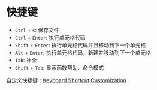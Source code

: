 # 快捷键

* `Ctrl` + `s`: 保存文件
* `Ctrl` + `Enter`: 执行单元格代码
* `Shift` + `Enter`: 执行单元格代码并且移动到下一个单元格
* `Alt` + `Enter`: 执行单元格代码，新建并移动到下一个单元格
* `Tab`: 补全
* `Shift` + `Tab`: 显示函数帮助、命令模式

自定义快捷键：[Keyboard Shortcut Customization](http://nbviewer.jupyter.org/github/ipython/ipython/blob/3.x/examples/Notebook/Custom%20Keyboard%20Shortcuts.ipynb)
